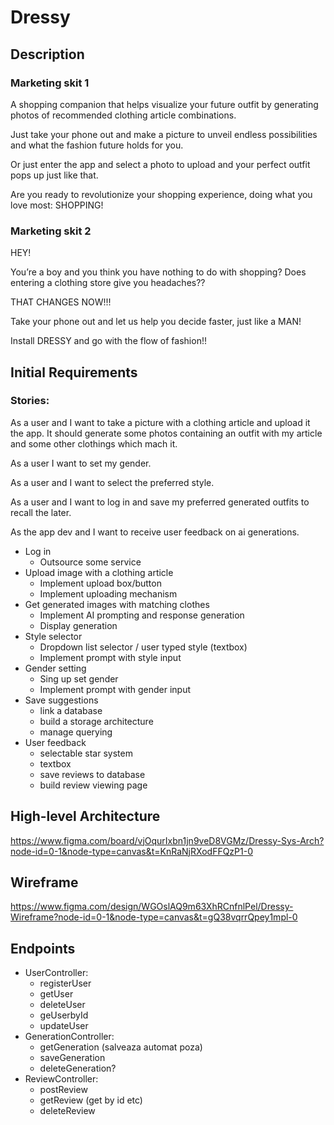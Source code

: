 # Dressy

## Description

### Marketing skit 1

A shopping companion that helps visualize your future outfit by generating photos of recommended clothing article combinations. 

Just take your phone out and make a picture to unveil endless possibilities and what the fashion future holds for you.

Or just enter the app and select a photo to upload and your perfect outfit pops up just like that. 

Are you ready to revolutionize your shopping experience, doing what you love most: SHOPPING!

### Marketing skit 2

HEY! 

You’re a boy and you think you have nothing to do with shopping? Does entering a clothing store give you headaches??

THAT CHANGES NOW!!!

Take your phone out and let us help you decide faster, just like a MAN!

Install DRESSY and go with the flow of fashion!!

## Initial Requirements

### Stories:

As a user and I want to take a picture with a clothing article and upload it the app. It should generate some photos containing an outfit with my article and some other clothings which mach it.

As a user I want to set my gender.

As a user and I want to select the preferred style. 

As a user and I want to log in and save my preferred generated outfits to recall the later. 

As the app dev and I want to receive user feedback on ai generations.

- Log in
    - Outsource some service
- Upload image with a clothing article
    - Implement upload box/button
    - Implement uploading mechanism
- Get generated images with matching clothes
    - Implement AI prompting and response generation
    - Display generation
- Style selector
    - Dropdown list selector / user typed style (textbox)
    - Implement prompt with style input
- Gender setting
    - Sing up set gender
    - Implement prompt with gender input
- Save suggestions
    - link a database
    - build a storage architecture
    - manage querying
- User feedback
    - selectable star system
    - textbox
    - save reviews to database
    - build review viewing page
  

## High-level Architecture
https://www.figma.com/board/vjOqurIxbn1jn9veD8VGMz/Dressy-Sys-Arch?node-id=0-1&node-type=canvas&t=KnRaNjRXodFFQzP1-0

## Wireframe
https://www.figma.com/design/WGOslAQ9m63XhRCnfnlPel/Dressy-Wireframe?node-id=0-1&node-type=canvas&t=gQ38vqrrQpey1mpl-0

## Endpoints

- UserController:
    - registerUser
    - getUser
    - deleteUser
    - geUserbyId
    - updateUser
- GenerationController:
    - getGeneration (salveaza automat poza) 
    - saveGeneration
    - deleteGeneration?
- ReviewController:
    - postReview
    - getReview (get by id etc) 
    - deleteReview
